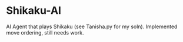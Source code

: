 # Shikaku-AI
AI Agent that plays Shikaku (see Tanisha.py for my soln). Implemented move ordering, still needs work.
